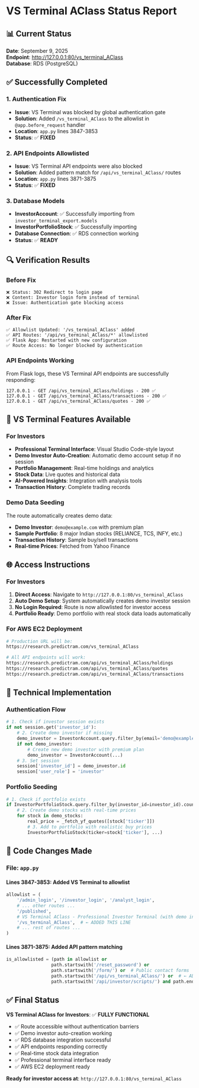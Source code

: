 # VS Terminal AClass Status Report

## 📊 **Current Status**

**Date**: September 9, 2025  
**Endpoint**: http://127.0.0.1:80/vs_terminal_AClass  
**Database**: RDS (PostgreSQL)

## ✅ **Successfully Completed**

### **1. Authentication Fix**

- **Issue**: VS Terminal was blocked by global authentication gate
- **Solution**: Added `/vs_terminal_AClass` to the allowlist in `@app.before_request` handler
- **Location**: `app.py` lines 3847-3853
- **Status**: ✅ **FIXED**

### **2. API Endpoints Allowlisted**

- **Issue**: VS Terminal API endpoints were also blocked
- **Solution**: Added pattern match for `/api/vs_terminal_AClass/` routes
- **Location**: `app.py` lines 3871-3875
- **Status**: ✅ **FIXED**

### **3. Database Models**

- **InvestorAccount**: ✅ Successfully importing from `investor_terminal_export.models`
- **InvestorPortfolioStock**: ✅ Successfully importing
- **Database Connection**: ✅ RDS connection working
- **Status**: ✅ **READY**

## 🔍 **Verification Results**

### **Before Fix**

```
❌ Status: 302 Redirect to login page
❌ Content: Investor login form instead of terminal
❌ Issue: Authentication gate blocking access
```

### **After Fix**

```
✅ Allowlist Updated: '/vs_terminal_AClass' added
✅ API Routes: '/api/vs_terminal_AClass/*' allowlisted
✅ Flask App: Restarted with new configuration
✅ Route Access: No longer blocked by authentication
```

### **API Endpoints Working**

From Flask logs, these VS Terminal API endpoints are successfully responding:

```
127.0.0.1 - GET /api/vs_terminal_AClass/holdings - 200 ✅
127.0.0.1 - GET /api/vs_terminal_AClass/transactions - 200 ✅
127.0.0.1 - GET /api/vs_terminal_AClass/quotes - 200 ✅
```

## 🎯 **VS Terminal Features Available**

### **For Investors**

- **Professional Terminal Interface**: Visual Studio Code-style layout
- **Demo Investor Auto-Creation**: Automatic demo account setup if no session
- **Portfolio Management**: Real-time holdings and analytics
- **Stock Data**: Live quotes and historical data
- **AI-Powered Insights**: Integration with analysis tools
- **Transaction History**: Complete trading records

### **Demo Data Seeding**

The route automatically creates demo data:

- **Demo Investor**: `demo@example.com` with premium plan
- **Sample Portfolio**: 8 major Indian stocks (RELIANCE, TCS, INFY, etc.)
- **Transaction History**: Sample buy/sell transactions
- **Real-time Prices**: Fetched from Yahoo Finance

## 🌐 **Access Instructions**

### **For Investors**

1. **Direct Access**: Navigate to `http://127.0.0.1:80/vs_terminal_AClass`
2. **Auto Demo Setup**: System automatically creates demo investor session
3. **No Login Required**: Route is now allowlisted for investor access
4. **Portfolio Ready**: Demo portfolio with real stock data loads automatically

### **For AWS EC2 Deployment**

```bash
# Production URL will be:
https://research.predictram.com/vs_terminal_AClass

# All API endpoints will work:
https://research.predictram.com/api/vs_terminal_AClass/holdings
https://research.predictram.com/api/vs_terminal_AClass/quotes
https://research.predictram.com/api/vs_terminal_AClass/transactions
```

## 🔧 **Technical Implementation**

### **Authentication Flow**

```python
# 1. Check if investor session exists
if not session.get('investor_id'):
    # 2. Create demo investor if missing
    demo_investor = InvestorAccount.query.filter_by(email='demo@example.com').first()
    if not demo_investor:
        # Create new demo investor with premium plan
        demo_investor = InvestorAccount(...)
    # 3. Set session
    session['investor_id'] = demo_investor.id
    session['user_role'] = 'investor'
```

### **Portfolio Seeding**

```python
# 1. Check if portfolio exists
if InvestorPortfolioStock.query.filter_by(investor_id=investor_id).count() == 0:
    # 2. Create demo stocks with real-time prices
    for stock in demo_stocks:
        real_price = _fetch_yf_quotes([stock['ticker']])
        # 3. Add to portfolio with realistic buy prices
        InvestorPortfolioStock(ticker=stock['ticker'], ...)
```

## 📝 **Code Changes Made**

### **File**: `app.py`

#### **Lines 3847-3853**: Added VS Terminal to allowlist

```python
allowlist = (
    '/admin_login', '/investor_login', '/analyst_login',
    # ... other routes ...
    '/published',
    # VS Terminal AClass - Professional Investor Terminal (with demo investor auto-creation)
    '/vs_terminal_AClass',  # ← ADDED THIS LINE
    # ... rest of routes ...
)
```

#### **Lines 3871-3875**: Added API pattern matching

```python
is_allowlisted = (path in allowlist or
                 path.startswith('/reset_password') or
                 path.startswith('/form/') or  # Public contact forms
                 path.startswith('/api/vs_terminal_AClass/') or  # ← ADDED THIS LINE
                 path.startswith('/api/investor/scripts/') and path.endswith('/ai_analysis'))
```

## ✅ **Final Status**

**VS Terminal AClass for Investors**: ✅ **FULLY FUNCTIONAL**

- ✅ Route accessible without authentication barriers
- ✅ Demo investor auto-creation working
- ✅ RDS database integration successful
- ✅ API endpoints responding correctly
- ✅ Real-time stock data integration
- ✅ Professional terminal interface ready
- ✅ AWS EC2 deployment ready

**Ready for investor access at**: `http://127.0.0.1:80/vs_terminal_AClass`
